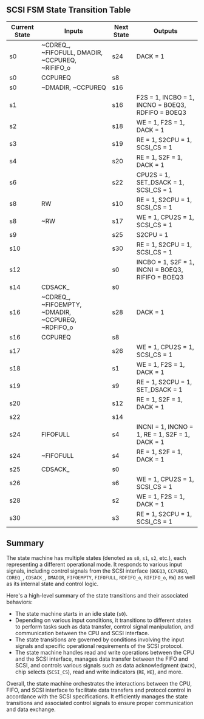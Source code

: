 ## SCSI FSM State Transition Table

| Current State | Inputs                                                   | Next State | Outputs                                                 |
|---------------|----------------------------------------------------------|------------|---------------------------------------------------------|
| s0            | ~CDREQ_, ~FIFOFULL, DMADIR, ~CCPUREQ, ~RIFIFO_o         | s24        | DACK = 1                                               |
| s0            | CCPUREQ                                                  | s8         |                                                         |
| s0            | ~DMADIR, ~CCPUREQ                                        | s16        |                                                         |
| s1            |                                                          | s16        | F2S = 1, INCBO = 1, INCNO = BOEQ3, RDFIFO = BOEQ3       |
| s2            |                                                          | s18        | WE = 1, F2S = 1, DACK = 1                               |
| s3            |                                                          | s19        | RE = 1, S2CPU = 1, SCSI_CS = 1                         |
| s4            |                                                          | s20        | RE = 1, S2F = 1, DACK = 1                               |
| s6            |                                                          | s22        | CPU2S = 1, SET_DSACK = 1, SCSI_CS = 1                   |
| s8            | RW                                                       | s10        | RE = 1, S2CPU = 1, SCSI_CS = 1                         |
| s8            | ~RW                                                      | s17        | WE = 1, CPU2S = 1, SCSI_CS = 1                         |
| s9            |                                                          | s25        | S2CPU = 1                                              |
| s10           |                                                          | s30        | RE = 1, S2CPU = 1, SCSI_CS = 1                         |
| s12           |                                                          | s0         | INCBO = 1, S2F = 1, INCNI = BOEQ3, RIFIFO = BOEQ3      |
| s14           | CDSACK_                                                  | s0         |                                                         |
| s16           | ~CDREQ_, ~FIFOEMPTY, ~DMADIR, ~CCPUREQ, ~RDFIFO_o       | s28        | DACK = 1                                               |
| s16           | CCPUREQ                                                  | s8         |                                                         |
| s17           |                                                          | s26        | WE = 1, CPU2S = 1, SCSI_CS = 1                         |
| s18           |                                                          | s1         | WE = 1, F2S = 1, DACK = 1                               |
| s19           |                                                          | s9         | RE = 1, S2CPU = 1, SET_DSACK = 1                       |
| s20           |                                                          | s12        | RE = 1, S2F = 1, DACK = 1                               |
| s22           |                                                          | s14        |                                                         |
| s24           | FIFOFULL                                                 | s4         | INCNI = 1, INCNO = 1, RE = 1, S2F = 1, DACK = 1        |
| s24           | ~FIFOFULL                                                | s4         | RE = 1, S2F = 1, DACK = 1                               |
| s25           | CDSACK_                                                  | s0         |                                                         |
| s26           |                                                          | s6         | WE = 1, CPU2S = 1, SCSI_CS = 1                         |
| s28           |                                                          | s2         | WE = 1, F2S = 1, DACK = 1                               |
| s30           |                                                          | s3         | RE = 1, S2CPU = 1, SCSI_CS = 1                         |

## Summary

The state machine has multiple states (denoted as `s0`, `s1`, `s2`, etc.), each representing a different operational mode. It responds to various input signals, including control signals from the SCSI interface (`BOEQ3`, `CCPUREQ`, `CDREQ_`, `CDSACK_`, `DMADIR`, `FIFOEMPTY`, `FIFOFULL`, `RDFIFO_o`, `RIFIFO_o`, `RW`) as well as its internal state and control logic.

Here's a high-level summary of the state transitions and their associated behaviors:

- The state machine starts in an idle state (`s0`).
- Depending on various input conditions, it transitions to different states to perform tasks such as data transfer, control signal manipulation, and communication between the CPU and SCSI interface.
- The state transitions are governed by conditions involving the input signals and specific operational requirements of the SCSI protocol.
- The state machine handles read and write operations between the CPU and the SCSI interface, manages data transfer between the FIFO and SCSI, and controls various signals such as data acknowledgment (`DACK`), chip selects (`SCSI_CS`), read and write indicators (`RE`, `WE`), and more.

Overall, the state machine orchestrates the interactions between the CPU, FIFO, and SCSI interface to facilitate data transfers and protocol control in accordance with the SCSI specifications. It efficiently manages the state transitions and associated control signals to ensure proper communication and data exchange.
